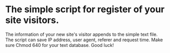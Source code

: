 # The simple script for register of your site visitors.

The information of your new site's visitor appends to the simple text file.
The script can save IP address, user agent, referer and request time.
Make sure Chmod 640 for your text database. Good luck!
